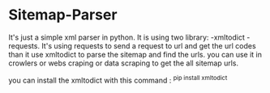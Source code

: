 # Sitemap-Parser
It's just a simple xml parser in python.
It is using two library:
-xmltodict
-requests.
It's using requests to send a request to url and get the url codes than it use xmltodict to parse the sitemap and find the urls.
you can use it in crowlers or webs craping or data scraping to get the all sitemap urls.

you can install the xmltodict with this command :
<sup>pip install xmltodict</sup>
